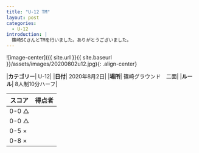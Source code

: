 ```yaml
---
title: "U-12 TM"
layout: post
categories:
  - U-12
introduction: |
  篠崎SCさんとTMを行いました。ありがとうございました。  
---
```


![image-center]({{ site.url }}{{ site.baseurl }}/assets/images/20200802u12.jpg){: .align-center}


|**カテゴリー**| U-12|
|**日付**| 2020年8月2日|
|**場所**| 篠崎グラウンド　二面|
|**ルール**| 8人制10分ハーフ|

|スコア|得点者|
|---|----|
|0-0 △||
|0-0 △||
|0-5 ×||
|0-8 ×||
